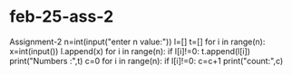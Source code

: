# feb-25-ass-2
Assignment-2
n=int(input("enter n value:"))
l=[]
t=[]
for i in range(n):
    x=int(input())
    l.append(x)
for i in range(n):
    if l[i]!=0:
        t.append(l[i])
print("Numbers :",t)
c=0
for i in range(n):
    if l[i]!=0:
        c=c+1
print("count:",c)
